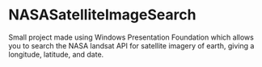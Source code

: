 # NASASatelliteImageSearch
Small project made using Windows Presentation Foundation which allows you to search the NASA landsat API for satellite imagery of earth, giving a longitude, latitude, and date.
